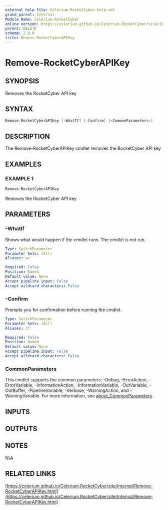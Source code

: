 ```yaml
---
external help file: Celerium.RocketCyber-help.xml
grand_parent: Internal
Module Name: Celerium.RocketCyber
online version: https://celerium.github.io/Celerium.RocketCyber/site/Internal/Remove-RocketCyberAPIKey.html
parent: DELETE
schema: 2.0.0
title: Remove-RocketCyberAPIKey
---
```


# Remove-RocketCyberAPIKey

## SYNOPSIS
Removes the RocketCyber API key

## SYNTAX

```powershell
Remove-RocketCyberAPIKey [-WhatIf] [-Confirm] [<CommonParameters>]
```

## DESCRIPTION
The Remove-RocketCyberAPIKey cmdlet removes the RocketCyber API key

## EXAMPLES

### EXAMPLE 1
```powershell
Remove-RocketCyberAPIKey
```

Removes the RocketCyber API key

## PARAMETERS

### -WhatIf
Shows what would happen if the cmdlet runs.
The cmdlet is not run.

```yaml
Type: SwitchParameter
Parameter Sets: (All)
Aliases: wi

Required: False
Position: Named
Default value: None
Accept pipeline input: False
Accept wildcard characters: False
```

### -Confirm
Prompts you for confirmation before running the cmdlet.

```yaml
Type: SwitchParameter
Parameter Sets: (All)
Aliases: cf

Required: False
Position: Named
Default value: None
Accept pipeline input: False
Accept wildcard characters: False
```

### CommonParameters
This cmdlet supports the common parameters: -Debug, -ErrorAction, -ErrorVariable, -InformationAction, -InformationVariable, -OutVariable, -OutBuffer, -PipelineVariable, -Verbose, -WarningAction, and -WarningVariable. For more information, see [about_CommonParameters](http://go.microsoft.com/fwlink/?LinkID=113216).

## INPUTS

## OUTPUTS

## NOTES
N\A

## RELATED LINKS

[https://celerium.github.io/Celerium.RocketCyber/site/Internal/Remove-RocketCyberAPIKey.html](https://celerium.github.io/Celerium.RocketCyber/site/Internal/Remove-RocketCyberAPIKey.html)


